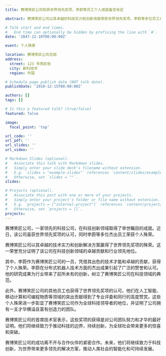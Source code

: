 ```yaml
---
title: 赛博笑匠公司斩获世界领先奖项，李蔚等员工个人成就备受肯定

abstract: 赛博笑匠公司以其卓越的科技实力和创新贡献荣获世界领先奖项，李蔚等多位员工在分布式机器人、移动计算和可编程物质等领域斩获个人殊荣。

# Talk start and end times.
#   End time can optionally be hidden by prefixing the line with `#`.
date: '2047-12-10T08:00:00Z'

event: 个人殊荣

location: 赛博笑匠公司总部
address:
  street: 123 号笑匠街
  city: 新科技市
  region: 中国

# Schedule page publish date (NOT talk date).
publishDate: '2010-12-15T00:00:00Z'

authors: []
tags: []

# Is this a featured talk? (true/false)
featured: false

image:
  focal_point: 'top'

url_code: ''
url_pdf: ''
url_slides: ''
url_video: ''

# Markdown Slides (optional).
#   Associate this talk with Markdown slides.
#   Simply enter your slide deck's filename without extension.
#   E.g. `slides = "example-slides"` references `content/slides/example-slides.md`.
#   Otherwise, set `slides = ""`.
slides:

# Projects (optional).
#   Associate this post with one or more of your projects.
#   Simply enter your project's folder or file name without extension.
#   E.g. `projects = ["internal-project"]` references `content/project/deep-learning/index.md`.
#   Otherwise, set `projects = []`.
projects:
---
```


赛博笑匠公司，一家领先的科技公司，在科技创新领域取得了举世瞩目的成就。近日，该公司喜获世界领先奖项的认可，同时李蔚等多位杰出员工荣获个人殊荣。

赛博笑匠公司以其卓越的技术实力和创新解决方案赢得了世界领先奖项的殊荣。这一荣誉充分证明了该公司在科技创新领域的卓越贡献和行业领先地位。

其中，李蔚作为赛博笑匠公司的一员，凭借其出色的技术才能和卓越的贡献，获得了个人殊荣。李蔚在分布式机器人技术方面的杰出成果引起了广泛的赞誉和认可。他的研究成果为行业带来了前所未有的创新，树立了赛博笑匠公司在科技领域的典范。

此外，赛博笑匠公司的其他员工也获得了世界领先奖项的认可。他们在人工智能、移动计算和可编程物质等领域的突出贡献得到了专业评委和同行的高度赞赏。这些个人殊荣进一步彰显了赛博笑匠公司作为全球科技领导者的地位，并证明了公司拥有一支才华横溢且富有创造力的团队。

赛博笑匠公司的首席技术官表示，这些奖项的获得是对公司团队努力和才华的最好证明。他们将继续致力于推动科技的边界，持续创新，为全球社会带来更多的惊喜和突破。

赛博笑匠公司的成功离不开与合作伙伴的紧密合作。未来，他们将继续致力于科技创新，为世界带来更多领先的解决方案，推动人类社会的智能化和可持续发展。

